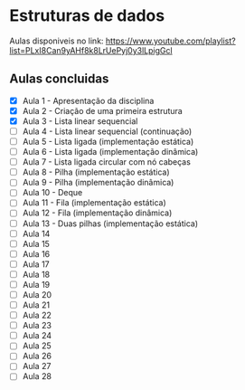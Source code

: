 # Estruturas de dados

Aulas disponiveis no link: https://www.youtube.com/playlist?list=PLxI8Can9yAHf8k8LrUePyj0y3lLpigGcl

## Aulas concluidas

- [x] Aula 1 - Apresentação da disciplina
- [x] Aula 2 - Criação de uma primeira estrutura
- [x] Aula 3 - Lista linear sequencial
- [ ] Aula 4 - Lista linear sequencial (continuação)
- [ ] Aula 5 - Lista ligada (implementação estática)
- [ ] Aula 6 - Lista ligada (implementação dinâmica)
- [ ] Aula 7 - Lista ligada circular com nó cabeças
- [ ] Aula 8 - Pilha (implementação estática)
- [ ] Aula 9 - Pilha (implementação dinâmica)
- [ ] Aula 10 - Deque
- [ ] Aula 11 - Fila (implementação estática)
- [ ] Aula 12 - Fila (implementação dinâmica)
- [ ] Aula 13 - Duas pilhas (implementação estática)
- [ ] Aula 14
- [ ] Aula 15
- [ ] Aula 16
- [ ] Aula 17
- [ ] Aula 18
- [ ] Aula 19
- [ ] Aula 20
- [ ] Aula 21
- [ ] Aula 22
- [ ] Aula 23
- [ ] Aula 24
- [ ] Aula 25
- [ ] Aula 26
- [ ] Aula 27
- [ ] Aula 28
